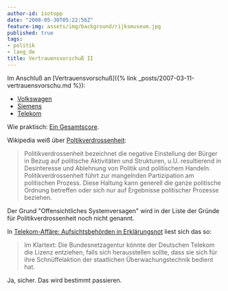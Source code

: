 ```yaml
---
author-id: isotopp
date: "2008-05-30T05:22:56Z"
feature-img: assets/img/background/rijksmuseum.jpg
published: true
tags:
- politik
- lang_de
title: Vertrauensvorschuß II
---
```

Im Anschluß an 
[Vertrauensvorschuß]({% link _posts/2007-03-11-vertrauensvorschu.md %}):

- [Volkswagen](http://de.wikipedia.org/wiki/VW-Korruptionsaffäre)
- [Siemens](http://de.wikipedia.org/wiki/Arbeitsgemeinschaft_Unabhängiger_Betriebsangehöriger)
- [Telekom](http://www.spiegel.de/politik/deutschland/0,1518,556456,00.html)

Wie praktisch:
[Ein Gesamtscore](http://www.spiegel.de/politik/deutschland/0,1518,556456,00.html).

Wikipedia weiß über 
[Poltikverdrossenheit](http://de.wikipedia.org/wiki/Politikverdrossenheit): 

> Politikverdrossenheit bezeichnet die negative Einstellung der Bürger in
> Bezug auf politische Aktivitäten und Strukturen, u.U. resultierend in
> Desinteresse und Ablehnung von Politik und politischem Handeln.
> Politikverdrossenheit führt zur mangelnden Partizipation am politischen
> Prozess. Diese Haltung kann generell die ganze politische Ordnung
> betreffen oder sich nur auf Ergebnisse politischer Prozesse beziehen.

Der Grund "Offensichtliches Systemversagen" wird in der Liste der Gründe für
Politikverdrossenheit noch nicht genannt.

In 
[Telekom-Affäre: Aufsichtsbehörden in Erklärungsnot](http://www.heise.de/newsticker/Telekom-Affaere-Aufsichtsbehoerden-in-Erklaerungsnot--/meldung/108768)
liest sich das so:

> Im Klartext: Die Bundesnetzagentur könnte der Deutschen Telekom die Lizenz
> entziehen, falls sich herausstellen sollte, dass sie sich für ihre
> Schnüffelaktion der staatlichen Überwachungstechnik bedient hat.

Ja, sicher. Das wird bestimmt passieren.
